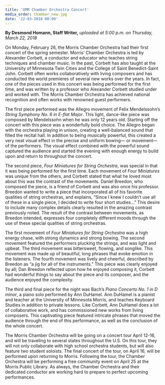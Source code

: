 ```yaml
---
title: 'UMM Chamber Orchestra Concert'
media_order: Chamber_new.jpg
date: '22-03-2018 00:00'
---
```


**By Desmond Homann, Staff Writer,** _uploaded at 5:00 p.m. on Thursday, March 22, 2018_

On Monday, February 26, the Morris Chamber Orchestra had their first concert of the spring semester. Morris’ Chamber Orchestra is led by Alexander Corbett, a conductor and educator who teaches string techniques and chamber music. In the past, Corbett has also taught at the University of Minnesota Twin Cities and the College of Saint Benedict-Saint John. Corbett often works collaboratively with living composers and has conducted the world premieres of several new works over the years. In fact, one of the pieces used in this concert was being performed for the first time, and was written by a professor who Alexander Corbett studied under and worked with. The Morris Chamber Orchestra has achieved national recognition and often works with renowned guest performers.

The first piece performed was the Allegro movement of Felix Mendelssohn’s _String Symphony No. 6 in E-flat Major_. This light, dance-like piece was composed by Mendelssohn when he was only 12 years old. Starting off the concert with this piece was a wonderfully bold choice. The Allegro began with the orchestra playing in unison, creating a well-balanced sound that filled the recital hall. In addition to being musically powerful, this created a very neat visual effect in the precise and uniform bowing― or movement― of the performers. The visual effect combined with the powerful sound captured the audience and started the evening with enough energy to build upon and return to throughout the concert.

The second piece, _Four Miniatures for String Orchestra_, was special in that it was being performed for the first time. Each movement of _Four Miniatures_ was unique from the others, and Corbett stated that what he loved most about this was the contrast of the movements. Daniel Breedon, who composed the piece, is a friend of Corbett and was also once his professor. Breedon wanted to write a piece that incorporated all of his favorite qualities of string orchestras, and explains, “Since I knew I couldn’t use all of these in a single piece, I decided to write four short studies…” This desire to include many complex details clearly resulted in the amazing contrast previously noted. The result of the contrast between movements, as Breedon intended, expresses four completely different moods through the use of these special qualities of string orchestras.

The first movement of _Four Miniatures for String Orchestra_ was a high energy chase, with strong dynamics and strong bowing. The second movement featured the performers plucking the strings, and was light and upbeat. The third movement was bittersweet, flowing, and songlike. This movement was made up of beautiful, long phrases that evoke emotion in the listeners. The fourth movement was lively and cheerful, described by Breedon as “a jig for all of the instruments.” This piece was clearly enjoyed by all; Dan Breedon reflected upon how he enjoyed composing it, Corbett had wonderful things to say about the piece and its composer, and the audience enjoyed the complexity.

The third and final piece for the night was Bach’s _Piano Concerto No. 1 in D minor_, a piano solo performed by Ann DuHamel. Ann DuHamel is a pianist and teacher at the University of Minnesota Morris, and teaches Keyboard Studies in addition to private lessons. Like Corbett, Ann DuHamel does a lot of collaborative work, and has commissioned new works from living composers. This captivating piece featured intricate phrases that moved the audience through the end of this performance, as well as the conclusion of the whole concert.

The Morris Chamber Orchestra will be going on a concert tour April 12-16, and will be traveling to several states throughout the U.S. On this tour, they will not only collaborate with high school orchestra students, but will also feature two student soloists. The final concert of the tour, on April 16, will be performed upon returning to Morris. Following the tour, the Chamber Orchestra will be performing a free community event on April 25 at the Morris Public Library. As always, the Chamber Orchestra and their dedicated conductor are working hard to prepare to perfect upcoming performances.